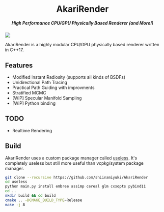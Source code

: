 <h1 align="center">AkariRender</h1>
<h5 align="center">High Performance CPU/GPU Physically Based Renderer (and More!)</h5>

![](gallery/beauty4k.png)

AkariRender is a highly modular CPU/GPU physically based renderer written in C++17.

<!---### Status
[![Build Status](https://travis-ci.org/shiinamiyuki/AkariRender.svg?branch=master)](https://travis-ci.org/shiinamiyuki/AkariRender)-->

## Features
- Modified Instant Radiosity (supports all kinds of BSDFs)
- Unidirectional Path Tracing
- Practical Path Guiding with improvments
- Stratified MCMC
- [WIP] Specular Manifold Sampling
- [WIP] Python binding
## TODO
- Realtime Rendering

## Build
AkariRender uses a custom package manager called [useless](https://github.com/shiinamiyuki/useless). It's completely useless but still more useful than vcpkg/system package manager.


```bash
git clone --recursive https://github.com/shiinamiyuki/AkariRender
cd useless
python main.py install embree assimp cereal glm cxxopts pybind11
cd ..
mkdir build && cd build
cmake .. -DCMAKE_BUILD_TYPE=Release
make -j 8
```



